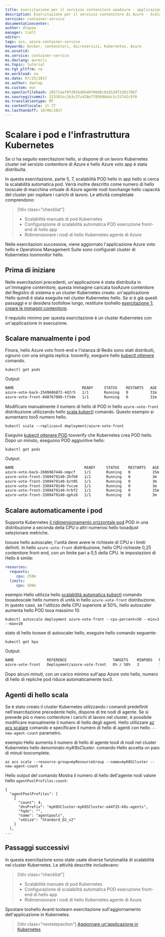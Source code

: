 ```yaml
---
title: esercitazione per il servizio contenitore aaaAzure - applicazioni su larga scala | Documenti Microsoft
description: Esercitazione per il servizio contenitore di Azure - Scalare un'applicazione
services: container-service
documentationcenter: 
author: dlepow
manager: timlt
editor: 
tags: acs, azure-container-service
keywords: Docker, contenitori, microservizi, Kubernetes, Azure
ms.assetid: 
ms.service: container-service
ms.devlang: aurecli
ms.topic: tutorial
ms.tgt_pltfrm: na
ms.workload: na
ms.date: 07/25/2017
ms.author: danlep
ms.custom: mvc
ms.openlocfilehash: 29571eef0fd91bd6b40f00d8c018539f320179bf
ms.sourcegitcommit: 523283cc1b3c37c428e77850964dc1c33742c5f0
ms.translationtype: MT
ms.contentlocale: it-IT
ms.lasthandoff: 10/06/2017
---
```

# <a name="scale-kubernetes-pods-and-kubernetes-infrastructure"></a>Scalare i pod e l'infrastruttura Kubernetes

Se ci ha seguito esercitazioni hello, si dispone di un lavoro Kubernetes cluster nel servizio contenitore di Azure e hello Azure voto app è stata distribuita. 

In questa esercitazione, parte 5, 7, scalabilità POD hello in app hello si cerca la scalabilità automatica pod. Verrà inoltre descritto come numero di hello tooscale di macchina virtuale di Azure agente nodi toochange hello capacità del cluster per ospitare i carichi di lavoro. Le attività completate comprendono:

> [!div class="checklist"]
> * Scalabilità manuale di pod Kubernetes
> * Configurazione di scalabilità automatica POD esecuzione front-end di hello app
> * Ridimensionare i nodi di hello Kubernetes agente di Azure

Nelle esercitazioni successive, viene aggiornato l'applicazione Azure voto hello e Operations Management Suite sono configurati cluster di Kubernetes toomonitor hello.

## <a name="before-you-begin"></a>Prima di iniziare

Nelle esercitazioni precedenti, un'applicazione è stata distribuita in un'immagine contenitore, questa immagine caricata tooAzure contenitore del Registro di sistema e un cluster Kubernetes creato. un'applicazione Hello quindi è stata eseguita nel cluster Kubernetes hello. Se si è già questi passaggi e si desidera toofollow lungo, restituire toohello [esercitazione 1: creare le immagini contenitore](./container-service-tutorial-kubernetes-prepare-app.md). 

Il requisito minimo per questa esercitazione è un cluster Kubernetes con un'applicazione in esecuzione.

## <a name="manually-scale-pods"></a>Scalare manualmente i pod

Finora, hello Azure voto front-end e l'istanza di Redis sono stati distribuiti, ognuno con una singola replica. tooverify, eseguire hello [kubectl ottenere](https://kubernetes.io/docs/user-guide/kubectl/v1.6/#get) comando.

```azurecli-interactive
kubectl get pods
```

Output:

```bash
NAME                               READY     STATUS    RESTARTS   AGE
azure-vote-back-2549686872-4d2r5   1/1       Running   0          31m
azure-vote-front-848767080-tf34m   1/1       Running   0          31m
```

Modificare manualmente il numero di hello di POD in hello `azure-vote-front` distribuzione utilizzando hello [scala kubectl](https://kubernetes.io/docs/user-guide/kubectl/v1.6/#scale) comando. Questo esempio si aumentano too5 numero hello.

```azurecli-interactive
kubectl scale --replicas=5 deployment/azure-vote-front
```

Eseguire [kubectl ottenere POD](https://kubernetes.io/docs/user-guide/kubectl/v1.6/#get) tooverify che Kubernetes crea POD hello. Dopo un minuto, eseguono POD aggiuntive hello:

```azurecli-interactive
kubectl get pods
```

Output:

```bash
NAME                                READY     STATUS    RESTARTS   AGE
azure-vote-back-2606967446-nmpcf    1/1       Running   0          15m
azure-vote-front-3309479140-2hfh0   1/1       Running   0          3m
azure-vote-front-3309479140-bzt05   1/1       Running   0          3m
azure-vote-front-3309479140-fvcvm   1/1       Running   0          3m
azure-vote-front-3309479140-hrbf2   1/1       Running   0          15m
azure-vote-front-3309479140-qphz8   1/1       Running   0          3m
```

## <a name="autoscale-pods"></a>Scalare automaticamente i pod

Supporta Kubernetes [il ridimensionamento orizzontale pod](https://kubernetes.io/docs/tasks/run-application/horizontal-pod-autoscale/) POD in una distribuzione a seconda della CPU o altri numerosi hello tooadjust selezionare metriche. 

toouse hello autoscaler, l'unità deve avere le richieste di CPU e i limiti definiti. In hello `azure-vote-front` distribuzione, hello CPU richieste 0,25 contenitore front-end, con un limite pari a 0,5 della CPU. le impostazioni di Hello è simile:

```YAML
resources:
  requests:
     cpu: 250m
  limits:
     cpu: 500m
```

esempio Hello utilizza hello [scalabilità automatica kubectl](https://kubernetes.io/docs/user-guide/kubectl/v1.6/#autoscale) comando tooautoscale hello numero di unità in hello `azure-vote-front` distribuzione. In questo caso, se l'utilizzo della CPU superiore al 50%, hello autoscaler aumenta hello POD tooa massimo 10.


```azurecli-interactive
kubectl autoscale deployment azure-vote-front --cpu-percent=50 --min=3 --max=10
```

stato di hello toosee di autoscaler hello, eseguire hello comando seguente:

```azurecli-interactive
kubectl get hpa
```

Output:

```bash
NAME               REFERENCE                     TARGETS    MINPODS   MAXPODS   REPLICAS   AGE
azure-vote-front   Deployment/azure-vote-front   0% / 50%   3         10        3          2m
```

Dopo alcuni minuti, con un carico minimo sull'app Azure voto hello, numero di hello di repliche pod riduce automaticamente too3.

## <a name="scale-hello-agents"></a>Agenti di hello scala

Se è stato creato il cluster Kubernetes utilizzando i comandi predefiniti nell'esercitazione precedente hello, dispone di tre nodi di agente. Se si prevede più o meno contenitore i carichi di lavoro nel cluster, è possibile modificare manualmente il numero di hello degli agenti. Hello utilizzare [az acs scalare](/cli/azure/acs#scale) comando e specificare il numero di hello di agenti con hello `--new-agent-count` parametro.

esempio Hello aumenta il numero di hello di agente too4 di nodi nel cluster Kubernetes hello denominato *myK8sCluster*. comando Hello accetta un paio di minuti toocomplete.

```azurecli-interactive
az acs scale --resource-group=myResourceGroup --name=myK8SCluster --new-agent-count 4
```

Hello output del comando Mostra il numero di hello dell'agente nodi valore hello `agentPoolProfiles:count`:

```azurecli
{
  "agentPoolProfiles": [
    {
      "count": 4,
      "dnsPrefix": "myK8SCluster-myK8SCluster-e44f25-k8s-agents",
      "fqdn": "",
      "name": "agentpools",
      "vmSize": "Standard_D2_v2"
    }
  ],
...

```

## <a name="next-steps"></a>Passaggi successivi

In questa esercitazione sono state usate diverse funzionalità di scalabilità nel cluster Kubernetes. Le attività descritte includevano:

> [!div class="checklist"]
> * Scalabilità manuale di pod Kubernetes
> * Configurazione di scalabilità automatica POD esecuzione front-end di hello app
> * Ridimensionare i nodi di hello Kubernetes agente di Azure

Spostare toohello Avanti toolearn esercitazione sull'aggiornamento dell'applicazione in Kubernetes.

> [!div class="nextstepaction"]
> [Aggiornare un'applicazione in Kubernetes](./container-service-tutorial-kubernetes-app-update.md)

